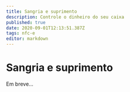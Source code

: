 ```yaml
---
title: Sangria e suprimento
description: Controle o dinheiro do seu caixa
published: true
date: 2020-09-01T12:13:51.387Z
tags: nfc-e
editor: markdown
---
```


# Sangria e suprimento

Em breve...
